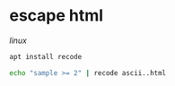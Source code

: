 # escape html

*linux*

```sh
apt install recode
```

```sh
echo "sample >= 2" | recode ascii..html
```
